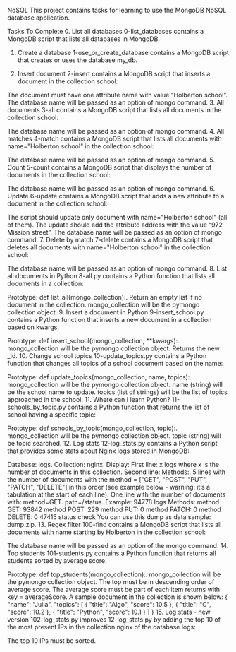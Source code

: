 NoSQL
This project contains tasks for learning to use the MongoDB NoSQL database application.

Tasks To Complete
 0. List all databases
0-list_databases contains a MongoDB script that lists all databases in MongoDB.

 1. Create a database
1-use_or_create_database contains a MongoDB script that creates or uses the database my_db.

 2. Insert document
2-insert contains a MongoDB script that inserts a document in the collection school:

The document must have one attribute name with value “Holberton school”.
The database name will be passed as an option of mongo command.
 3. All documents
3-all contains a MongoDB script that lists all documents in the collection school:

The database name will be passed as an option of mongo command.
 4. All matches
4-match contains a MongoDB script that lists all documents with name="Holberton school" in the collection school:

The database name will be passed as an option of mongo command.
 5. Count
5-count contains a MongoDB script that displays the number of documents in the collection school:

The database name will be passed as an option of mongo command.
 6. Update
6-update contains a MongoDB script that adds a new attribute to a document in the collection school:

The script should update only document with name="Holberton school" (all of them).
The update should add the attribute address with the value “972 Mission street”.
The database name will be passed as an option of mongo command.
 7. Delete by match
7-delete contains a MongoDB script that deletes all documents with name="Holberton school" in the collection school:

The database name will be passed as an option of mongo command.
 8. List all documents in Python
8-all.py contains a Python function that lists all documents in a collection:

Prototype: def list_all(mongo_collection):.
Return an empty list if no document in the collection.
mongo_collection will be the pymongo collection object.
 9. Insert a document in Python
9-insert_school.py contains a Python function that inserts a new document in a collection based on kwargs:

Prototype: def insert_school(mongo_collection, **kwargs):.
mongo_collection will be the pymongo collection object.
Returns the new _id.
 10. Change school topics
10-update_topics.py contains a Python function that changes all topics of a school document based on the name:

Prototype: def update_topics(mongo_collection, name, topics):.
mongo_collection will be the pymongo collection object.
name (string) will be the school name to update.
topics (list of strings) will be the list of topics approached in the school.
 11. Where can I learn Python?
11-schools_by_topic.py contains a Python function that returns the list of school having a specific topic:

Prototype: def schools_by_topic(mongo_collection, topic):.
mongo_collection will be the pymongo collection object.
topic (string) will be topic searched.
 12. Log stats
12-log_stats.py contains a Python script that provides some stats about Nginx logs stored in MongoDB:

Database: logs.
Collection: nginx.
Display:
First line: x logs where x is the number of documents in this collection.
Second line: Methods:.
5 lines with the number of documents with the method = ["GET", "POST", "PUT", "PATCH", "DELETE"] in this order (see example below - warning: it’s a tabulation at the start of each line).
One line with the number of documents with:
method=GET.
path=/status.
Example:
94778 logs
Methods:
    method GET: 93842
    method POST: 229
    method PUT: 0
    method PATCH: 0
    method DELETE: 0
47415 status check
You can use this dump as data sample: dump.zip.
 13. Regex filter
100-find contains a MongoDB script that lists all documents with name starting by Holberton in the collection school:

The database name will be passed as an option of the mongo command.
 14. Top students
101-students.py contains a Python function that returns all students sorted by average score:

Prototype: def top_students(mongo_collection):.
mongo_collection will be the pymongo collection object.
The top must be in descending order of average score.
The average score must be part of each item returns with key = averageScore.
A sample document in the collection is shown below:
{
  "name": "Julia",
  "topics": [
    { "title": "Algo", "score": 10.5 },
    { "title": "C", "score": 10.2 },
    { "title": "Python", "score": 10.1 }
  ]
}
 15. Log stats - new version
102-log_stats.py improves 12-log_stats.py by adding the top 10 of the most present IPs in the collection nginx of the database logs:

The top 10 IPs must be sorted.